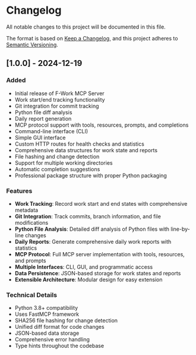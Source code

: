 # Changelog

All notable changes to this project will be documented in this file.

The format is based on [Keep a Changelog](https://keepachangelog.com/en/1.0.0/),
and this project adheres to [Semantic Versioning](https://semver.org/spec/v2.0.0.html).

## [1.0.0] - 2024-12-19

### Added
- Initial release of F-Work MCP Server
- Work start/end tracking functionality
- Git integration for commit tracking
- Python file diff analysis
- Daily report generation
- MCP protocol support with tools, resources, prompts, and completions
- Command-line interface (CLI)
- Simple GUI interface
- Custom HTTP routes for health checks and statistics
- Comprehensive data structures for work state and reports
- File hashing and change detection
- Support for multiple working directories
- Automatic completion suggestions
- Professional package structure with proper Python packaging

### Features
- **Work Tracking**: Record work start and end states with comprehensive metadata
- **Git Integration**: Track commits, branch information, and file modifications
- **Python File Analysis**: Detailed diff analysis of Python files with line-by-line changes
- **Daily Reports**: Generate comprehensive daily work reports with statistics
- **MCP Protocol**: Full MCP server implementation with tools, resources, and prompts
- **Multiple Interfaces**: CLI, GUI, and programmatic access
- **Data Persistence**: JSON-based storage for work states and reports
- **Extensible Architecture**: Modular design for easy extension

### Technical Details
- Python 3.8+ compatibility
- Uses FastMCP framework
- SHA256 file hashing for change detection
- Unified diff format for code changes
- JSON-based data storage
- Comprehensive error handling
- Type hints throughout the codebase 